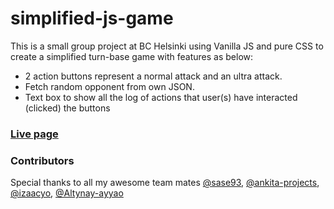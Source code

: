 # simplified-js-game

This is a small group project at BC Helsinki using Vanilla JS and pure CSS to create a simplified turn-base game with features as below:

* 2 action buttons represent a normal attack and an ultra attack.
* Fetch random opponent from own JSON.
* Text box to show all the log of actions that user(s) have interacted (clicked) the buttons

### [Live page](https://tna007.github.io/simplified-js-game/test-app/main/index.html)

### Contributors
Special thanks to all my awesome team mates [@sase93](https://github.com/sase93), [@ankita-projects](https://github.com/ankita-projects), [@izaacyo](https://github.com/izaacyo), [@Altynay-ayyao](https://github.com/Altynay-ayyao)
